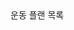 <div className={'flex gap-[45px] items-center'}>  
    <Subtitle className={'important:text-[24px]'}>운동 플랜 목록</Subtitle>  
    <GuideDialog /></div>